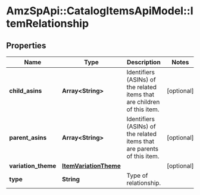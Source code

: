 # AmzSpApi::CatalogItemsApiModel::ItemRelationship

## Properties
Name | Type | Description | Notes
------------ | ------------- | ------------- | -------------
**child_asins** | **Array&lt;String&gt;** | Identifiers (ASINs) of the related items that are children of this item. | [optional] 
**parent_asins** | **Array&lt;String&gt;** | Identifiers (ASINs) of the related items that are parents of this item. | [optional] 
**variation_theme** | [**ItemVariationTheme**](ItemVariationTheme.md) |  | [optional] 
**type** | **String** | Type of relationship. | 

